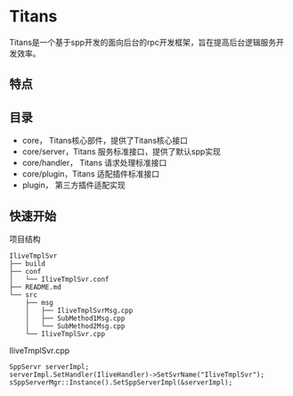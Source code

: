 # Titans 

Titans是一个基于spp开发的面向后台的rpc开发框架，旨在提高后台逻辑服务开发效率。

## 特点

## 目录
- core， Titans核心部件，提供了Titans核心接口
- core/server，Titans 服务标准接口，提供了默认spp实现
- core/handler， Titans 请求处理标准接口
- core/plugin，Titans 适配插件标准接口
- plugin， 第三方插件适配实现

## 快速开始

项目结构
```shell
IliveTmplSvr
├── build
├── conf
│   └── IliveTmplSvr.conf
├── README.md
└── src
    ├── msg
    │   ├── IliveTmplSvrMsg.cpp
    │   ├── SubMethod1Msg.cpp
    │   └── SubMethod2Msg.cpp
    └── IliveTmplSvr.cpp
```

IliveTmplSvr.cpp
```shell
SppServr serverImpl;
serverImpl.SetHandler(IliveHandler)->SetSvrName("IliveTmplSvr");
sSppServerMgr::Instance().SetSppServerImpl(&serverImpl);
```